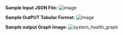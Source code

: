 **Sample Input JSON File:**
![image](https://github.com/user-attachments/assets/6f016ad2-bb73-4dea-8c6a-64e2d2e1444c)

**Sample OutPUT Tabular Format:**
![image](https://github.com/user-attachments/assets/b7a1b8e6-5370-49da-8246-6323513f2ce7)

**Sample output Graph Image:**
![system_health_graph](https://github.com/user-attachments/assets/ab93eb8d-3df6-459d-b024-c0eb207c6037)

